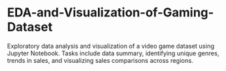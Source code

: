 # EDA-and-Visualization-of-Gaming-Dataset
Exploratory data analysis and visualization of a video game dataset using Jupyter Notebook. Tasks include data summary, identifying unique genres, trends in sales, and visualizing sales comparisons across regions.
